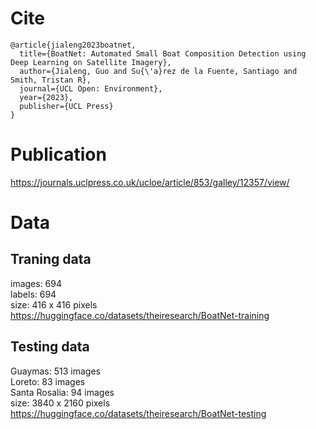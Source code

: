 # Cite
```cite
@article{jialeng2023boatnet,
  title={BoatNet: Automated Small Boat Composition Detection using Deep Learning on Satellite Imagery},
  author={Jialeng, Guo and Su{\'a}rez de la Fuente, Santiago and Smith, Tristan R},
  journal={UCL Open: Environment},
  year={2023},
  publisher={UCL Press}
}
```
# Publication
https://journals.uclpress.co.uk/ucloe/article/853/galley/12357/view/

# Data
## Traning data
images: 694<br>
labels: 694<br>
size: 416 x 416 pixels<br>
https://huggingface.co/datasets/theiresearch/BoatNet-training

## Testing data
Guaymas: 513 images<br>
Loreto: 83 images<br>
Santa Rosalia: 94 images<br>
size: 3840 x 2160 pixels<br>
https://huggingface.co/datasets/theiresearch/BoatNet-testing

